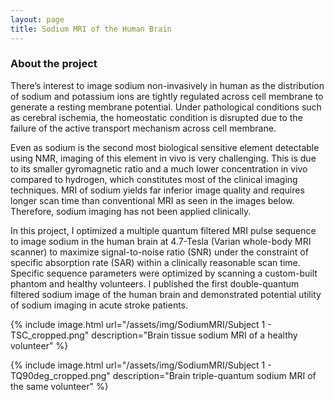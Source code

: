 ```yaml
---
layout: page
title: Sodium MRI of the Human Brain
---
```


### About the project

There’s interest to image sodium non-invasively in human as the distribution of sodium and potassium ions are tightly regulated across cell membrane to generate a resting membrane potential. Under pathological conditions such as cerebral ischemia, the homeostatic condition is disrupted due to the failure of the active transport mechanism across cell membrane.

Even as sodium is the second most biological sensitive element detectable using NMR, imaging of this element in vivo is very challenging. This is due to its smaller gyromagnetic ratio and a much lower concentration in vivo compared to hydrogen, which constitutes most of the clinical imaging techniques. MRI of sodium yields far inferior image quality and requires longer scan time than conventional MRI as seen in the images below. Therefore, sodium imaging has not been applied clinically.

In this project, I optimized a multiple quantum filtered MRI pulse sequence to image sodium in the human brain at 4.7-Tesla (Varian whole-body MRI scanner) to maximize signal-to-noise ratio (SNR) under the constraint of specific absorption rate (SAR) within a clinically reasonable scan time. Specific sequence parameters were optimized by scanning a custom-built phantom and healthy volunteers. I published the first double-quantum filtered sodium image of the human brain and demonstrated potential utility of sodium imaging in acute stroke patients.

{% include image.html url="/assets/img/SodiumMRI/Subject 1 - TSC_cropped.png" description="Brain tissue sodium MRI of a healthy volunteer" %}

{% include image.html url="/assets/img/SodiumMRI/Subject 1 - TQ90deg_cropped.png" description="Brain triple-quantum sodium MRI of the same volunteer" %}